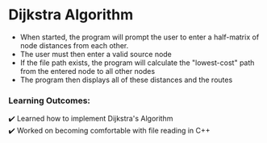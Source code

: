 # Dijkstra Algorithm
- When started, the program will prompt the user to enter a half-matrix of node distances from each other.
- The user must then enter a valid source node
- If the file path exists, the program will calculate the "lowest-cost" path from the entered node to all other nodes
- The program then displays all of these distances and the routes
### Learning Outcomes:
✔️ Learned how to implement Dijkstra's Algorithm  
✔️ Worked on becoming comfortable with file reading in C++
